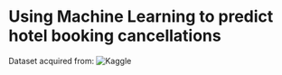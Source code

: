 # Using Machine Learning to predict hotel booking cancellations
Dataset acquired from: ![Kaggle]("https://www.kaggle.com/datasets/jessemostipak/hotel-booking-demand")
